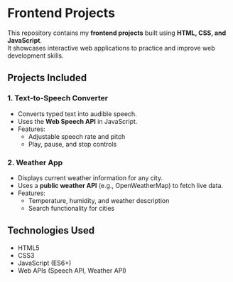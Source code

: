 # Frontend Projects

This repository contains my **frontend projects** built using **HTML, CSS, and JavaScript**.  
It showcases interactive web applications to practice and improve web development skills.

## Projects Included

### 1. Text-to-Speech Converter
- Converts typed text into audible speech.
- Uses the **Web Speech API** in JavaScript.
- Features:
  - Adjustable speech rate and pitch
  - Play, pause, and stop controls

### 2. Weather App
- Displays current weather information for any city.
- Uses a **public weather API** (e.g., OpenWeatherMap) to fetch live data.
- Features:
  - Temperature, humidity, and weather description
  - Search functionality for cities

## Technologies Used
- HTML5
- CSS3
- JavaScript (ES6+)
- Web APIs (Speech API, Weather API)
